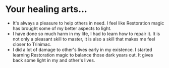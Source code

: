 # Your healing arts...
- It's always a pleasure to help others in need. I feel like Restoration magic has brought some of my better aspects to light.
- I have done so much harm in my life, I had to learn how to repair it. It is not only a pleasant skill to master, it is also a skill that makes me feel closer to Trinimac.
- I did a lot of damage to other's lives early in my existence. I started learning Restoration magic to balance those dark years out. It gives back some light in my and other's lives.
